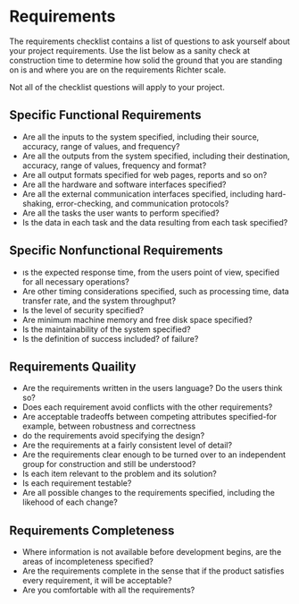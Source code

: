 # Requirements

The requirements checklist contains a list of questions to ask yourself about your project requirements. Use the list below as a sanity check at construction time to determine how solid the ground that you are standing on is and where you are on the requirements Richter scale.

Not all of the checklist questions will apply to your project. 

## Specific Functional Requirements

* Are all the inputs to the system specified, including their source, accuracy, range of values, and frequency?
* Are all the outputs from the system specified, including their destination, accuracy, range of values, frequency and format?
* Are all output formats specified for web pages, reports and so on?
* Are all the hardware and software interfaces specified?
* Are all the external communication interfaces specified, including hard-shaking, error-checking, and communication protocols?
* Are all the tasks the user wants to perform specified?
* Is the data in each task and the data resulting from each task specified?

## Specific Nonfunctional Requirements

* ıs the expected response time, from the users point of view, specified  for all necessary operations?
* Are other timing considerations specified, such as processing time, data transfer rate, and the system throughput?
* Is the level of security specified?
* Are minimum machine memory and free disk space specified?
* Is the maintainability of the system specified?
* Is the definition of success included? of failure?

## Requirements Quaility

* Are the requirements written in the users language? Do the users think so?
* Does each requirement avoid conflicts with the other requirements?
* Are acceptable tradeoffs between competing attributes specified-for example, between robustness and correctness
* do the requirements avoid specifying the design?
* Are the requirements at a fairly consistent level of detail?
* Are the requirements clear enough to be turned over to an independent group for construction and still be understood?
* Is each item relevant to the problem and its solution?
* Is each requirement testable?
* Are all possible changes to the requirements specified, including the likehood of each change?

## Requirements Completeness

* Where information is not available before development begins, are the areas of incompleteness specified?
* Are the requirements complete in the sense that if the product satisfies every requirement, it will be acceptable?
* Are you comfortable with all the requirements?